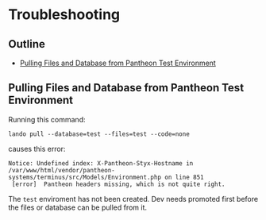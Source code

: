 # Troubleshooting

## Outline

- [Pulling Files and Database from Pantheon Test Environment](pulling-files-and-database-from-pantheon-test-environment)

## Pulling Files and Database from Pantheon Test Environment

Running this command:

```
lando pull --database=test --files=test --code=none
```

causes this error:

```
Notice: Undefined index: X-Pantheon-Styx-Hostname in /var/www/html/vendor/pantheon-systems/terminus/src/Models/Environment.php on line 851
 [error]  Pantheon headers missing, which is not quite right.
```

The `test` enviroment has not been created. Dev needs promoted first before the files or database can be pulled from it.